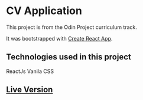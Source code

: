 # CV Application
This project is from the Odin Project curriculum track.

It was bootstrapped with [Create React App](https://github.com/facebook/create-react-app).

## Technologies used in this project
ReactJs
Vanila CSS

<h2><a href=https://sajadmhy.github.io/cv-project/>Live Version</a></h2>

